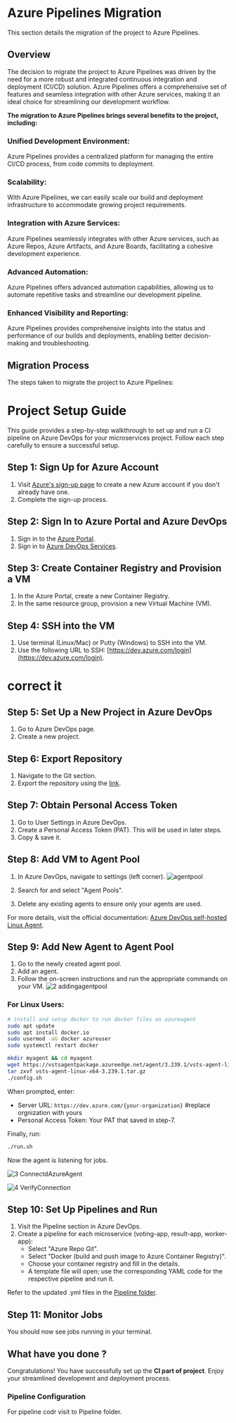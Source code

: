# Azure Pipelines Migration
This section details the migration of the project to Azure Pipelines.

## Overview

The decision to migrate the project to Azure Pipelines was driven by the need for a more robust and integrated continuous integration and deployment (CI/CD) solution. Azure Pipelines offers a comprehensive set of features and seamless integration with other Azure services, making it an ideal choice for streamlining our development workflow.



**The migration to Azure Pipelines brings several benefits to the project, including:**

### Unified Development Environment: 
Azure Pipelines provides a centralized platform for managing the entire CI/CD process, from code commits to deployment.
### Scalability: 
With Azure Pipelines, we can easily scale our build and deployment infrastructure to accommodate growing project requirements.
### Integration with Azure Services: 
Azure Pipelines seamlessly integrates with other Azure services, such as Azure Repos, Azure Artifacts, and Azure Boards, facilitating a cohesive development experience.
### Advanced Automation: 
Azure Pipelines offers advanced automation capabilities, allowing us to automate repetitive tasks and streamline our development pipeline.
### Enhanced Visibility and Reporting: 
Azure Pipelines provides comprehensive insights into the status and performance of our builds and deployments, enabling better decision-making and troubleshooting.

## Migration Process
The steps taken to migrate the project to Azure Pipelines:
# Project Setup Guide

This guide provides a step-by-step walkthrough to set up and run a CI pipeline on Azure DevOps for your microservices project. Follow each step carefully to ensure a successful setup.

## Step 1: Sign Up for Azure Account

1. Visit [Azure's sign-up page](https://azure.microsoft.com/en-us/free/) to create a new Azure account if you don't already have one.
2. Complete the sign-up process.

## Step 2: Sign In to Azure Portal and Azure DevOps

1. Sign in to the [Azure Portal](https://portal.azure.com/).
2. Sign in to [Azure DevOps Services](https://dev.azure.com/login).

## Step 3: Create Container Registry and Provision a VM

1. In the Azure Portal, create a new Container Registry.
2. In the same resource group, provision a new Virtual Machine (VM).

## Step 4: SSH into the VM

1. Use terminal (Linux/Mac) or Putty (Windows) to SSH into the VM.
2. Use the following URL to SSH: [https://dev.azure.com/login](https://dev.azure.com/login). 
# correct it 

## Step 5: Set Up a New Project in Azure DevOps

1. Go to Azure DevOps page.
2. Create a new project.

## Step 6: Export Repository

1. Navigate to the Git section.
2. Export the repository using the [link](https://github.com/dockersamples/example-voting-app.git).

## Step 7: Obtain Personal Access Token

1. Go to User Settings in Azure DevOps.
2. Create a Personal Access Token (PAT). This will be used in later steps.
3. Copy & save it.

## Step 8: Add VM to Agent Pool

1. In Azure DevOps, navigate to settings (left corner).
![agentpool](https://github.com/vsingh55/Git2Azure-Pipeline-Migration/assets/138707342/cee1f302-bbd5-41ce-9afb-8b1094ec9f40)

2. Search for and select "Agent Pools".
3. Delete any existing agents to ensure only your agents are used.

For more details, visit the official documentation: [Azure DevOps self-hosted Linux Agent](https://learn.microsoft.com/en-us/azure/devops/pipelines/agents/linux-agent?view=azure-devops).

## Step 9: Add New Agent to Agent Pool

1. Go to the newly created agent pool.
2. Add an agent.
3. Follow the on-screen instructions and run the appropriate commands on your VM.
![2 addingagentpool](https://github.com/vsingh55/Git2Azure-Pipeline-Migration/assets/138707342/d20c28d3-bc27-46f9-b1b4-f7af8abc903c)



### For Linux Users:

```sh
# install and setup docker to run docker files on azureagent
sudo apt update
sudo apt install docker.io
sudo usermod -aG docker azureuser
sudo systemctl restart docker

mkdir myagent && cd myagent
wget https://vstsagentpackage.azureedge.net/agent/3.239.1/vsts-agent-linux-x64-3.239.1.tar.gz
tar zxvf vsts-agent-linux-x64-3.239.1.tar.gz
./config.sh
```

When prompted, enter:
- Server URL: `https://dev.azure.com/{your-organization}`  #replace orgnization with yours
- Personal Access Token: Your PAT that saved in step-7.

Finally, run:

```sh
./run.sh
```

Now the agent is listening for jobs.

![3 ConnectdAzureAgent](https://github.com/vsingh55/Git2Azure-Pipeline-Migration/assets/138707342/1bcb308d-0561-4e43-ac57-31ced035935c)

![4 VerifyConnection](https://github.com/vsingh55/Git2Azure-Pipeline-Migration/assets/138707342/a50ebffa-21ca-4bb7-a48e-44632981174a)


## Step 10: Set Up Pipelines and Run

1. Visit the Pipeline section in Azure DevOps.
2. Create a pipeline for each microservice (voting-app, result-app, worker-app):
   - Select "Azure Repo Git".
   - Select "Docker (build and push image to Azure Container Registry)".
   - Choose your container registry and fill in the details.
   - A template file will open; use the corresponding YAML code for the respective pipeline and run it.

Refer to the updated .yml files in the [Pipeline folder](https://github.com/vsingh55/Git2Azure-Pipeline-Migration/tree/main/Pipelines).

## Step 11: Monitor Jobs

You should now see jobs running in your terminal.

## What have you done ?

Congratulations! You have successfully set up the **CI part of project**. Enjoy your streamlined development and deployment process.

### Pipeline Configuration
For pipeline codr visit to Pipeline folder.
